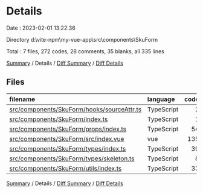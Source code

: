 # Details

Date : 2023-02-01 13:22:36

Directory d:\\vite-npm\\my-vue-app\\src\\components\\SkuForm

Total : 7 files,  272 codes, 28 comments, 35 blanks, all 335 lines

[Summary](results.md) / Details / [Diff Summary](diff.md) / [Diff Details](diff-details.md)

## Files
| filename | language | code | comment | blank | total |
| :--- | :--- | ---: | ---: | ---: | ---: |
| [src/components/SkuForm/hooks/sourceAttr.ts](/src/components/SkuForm/hooks/sourceAttr.ts) | TypeScript | 2 | 0 | 2 | 4 |
| [src/components/SkuForm/index.ts](/src/components/SkuForm/index.ts) | TypeScript | 1 | 0 | 0 | 1 |
| [src/components/SkuForm/props/index.ts](/src/components/SkuForm/props/index.ts) | TypeScript | 54 | 14 | 2 | 70 |
| [src/components/SkuForm/src/index.vue](/src/components/SkuForm/src/index.vue) | vue | 135 | 0 | 21 | 156 |
| [src/components/SkuForm/types/index.ts](/src/components/SkuForm/types/index.ts) | TypeScript | 39 | 6 | 5 | 50 |
| [src/components/SkuForm/types/skeleton.ts](/src/components/SkuForm/types/skeleton.ts) | TypeScript | 8 | 0 | 2 | 10 |
| [src/components/SkuForm/utils/index.ts](/src/components/SkuForm/utils/index.ts) | TypeScript | 33 | 8 | 3 | 44 |

[Summary](results.md) / Details / [Diff Summary](diff.md) / [Diff Details](diff-details.md)